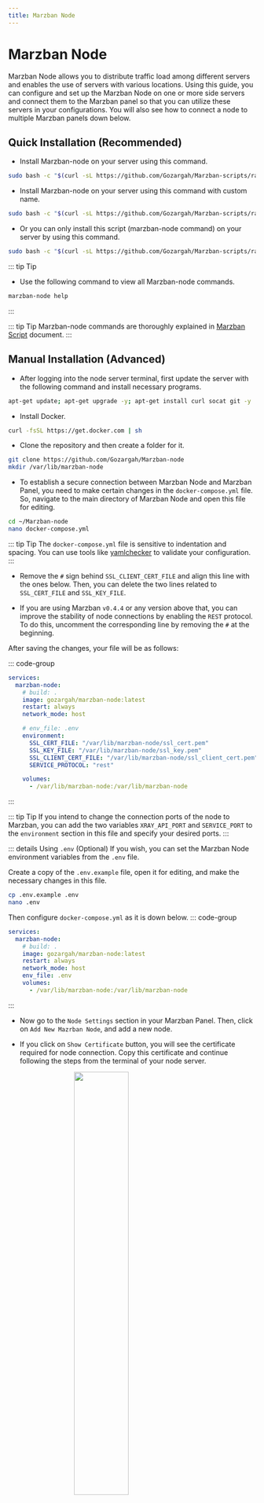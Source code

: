 ```yaml
---
title: Marzban Node
---
```


# Marzban Node

Marzban Node allows you to distribute traffic load among different servers and enables the use of servers with various locations. Using this guide, you can configure and set up the Marzban Node on one or more side servers and connect them to the Marzban panel so that you can utilize these servers in your configurations. You will also see how to connect a node to multiple Marzban panels down below.

## Quick Installation (Recommended)

- Install Marzban-node on your server using this command.
```bash
sudo bash -c "$(curl -sL https://github.com/Gozargah/Marzban-scripts/raw/master/marzban-node.sh)" @ install
```
- Install Marzban-node on your server using this command with custom name.
```bash
sudo bash -c "$(curl -sL https://github.com/Gozargah/Marzban-scripts/raw/master/marzban-node.sh)" @ install --name marzban-node2
```
- Or you can only install this script (marzban-node command) on your server by using this command.
```bash
sudo bash -c "$(curl -sL https://github.com/Gozargah/Marzban-scripts/raw/master/marzban-node.sh)" @ install-script
```
::: tip Tip
- Use the following command to view all Marzban-node commands.
```bash
marzban-node help
```
:::

::: tip Tip
Marzban-node commands are thoroughly explained in [Marzban Script](https://gozargah.github.io/marzban/en/docs/marzban-script) document.
:::

## Manual Installation (Advanced)

- After logging into the node server terminal, first update the server with the following command and install necessary programs.
```bash
apt-get update; apt-get upgrade -y; apt-get install curl socat git -y
```

- Install Docker.
```bash
curl -fsSL https://get.docker.com | sh
```

- Clone the repository and then create a folder for it.
```bash
git clone https://github.com/Gozargah/Marzban-node
mkdir /var/lib/marzban-node 
```

- To establish a secure connection between Marzban Node and Marzban Panel, you need to make certain changes in the `docker-compose.yml` file. So, navigate to the main directory of Marzban Node and open this file for editing.
```bash
cd ~/Marzban-node
nano docker-compose.yml
```

::: tip Tip
The `docker-compose.yml` file is sensitive to indentation and spacing. You can use tools like [yamlchecker](https://yamlchecker.com) to validate your configuration.
:::

- Remove the `#` sign behind `SSL_CLIENT_CERT_FILE` and align this line with the ones below. Then, you can delete the two lines related to `SSL_CERT_FILE` and `SSL_KEY_FILE`. 

- If you are using Marzban `v0.4.4` or any version above that, you can improve the stability of node connections by enabling the `REST` protocol. To do this, uncomment the corresponding line by removing the `#` at the beginning.

After saving the changes, your file will be as follows:

::: code-group
```yml [docker-compose.yml]
services:
  marzban-node:
    # build: .
    image: gozargah/marzban-node:latest
    restart: always
    network_mode: host

    # env_file: .env
    environment:
      SSL_CERT_FILE: "/var/lib/marzban-node/ssl_cert.pem"
      SSL_KEY_FILE: "/var/lib/marzban-node/ssl_key.pem"
      SSL_CLIENT_CERT_FILE: "/var/lib/marzban-node/ssl_client_cert.pem"
      SERVICE_PROTOCOL: "rest"

    volumes:
      - /var/lib/marzban-node:/var/lib/marzban-node
```
:::

::: tip Tip
If you intend to change the connection ports of the node to Marzban, you can add the two variables `XRAY_API_PORT` and `SERVICE_PORT` to the `environment` section in this file and specify your desired ports.
:::

::: details Using `.env` (Optional)
If you wish, you can set the Marzban Node environment variables from the `.env` file.

Create a copy of the `.env.example` file, open it for editing, and make the necessary changes in this file.
```bash
cp .env.example .env
nano .env
```

Then configure `docker-compose.yml` as it is down below.
::: code-group
```yml [docker-compose.yml]
services:
  marzban-node:
    # build: .
    image: gozargah/marzban-node:latest
    restart: always
    network_mode: host
    env_file: .env
    volumes:
      - /var/lib/marzban-node:/var/lib/marzban-node
```
:::


- Now go to the `Node Settings` section in your Marzban Panel.
Then, click on `Add New Mazrban Node`, and add a new node.

- If you click on `Show Certificate` button, you will see the certificate required for node connection. Copy this certificate and continue following the steps from the terminal of your node server.

<img src="https://github.com/mdjvd/gozargah.github.io/assets/116950557/bee4bbf0-f811-4b20-af28-adee270b469d"
     style="display:block;float:none;margin-left:auto;margin-right:auto;width:47%">
<br>

- Create the certificate file with the following command and paste it there.
```bash
nano /var/lib/marzban-node/ssl_client_cert.pem
```
 
- Then run the command in Marzban Node directory.
```bash
docker compose up -d
```


- Return to the Marzban Panel and complete the different sections as follows:

1. In the `Name` section, choose your desired name for the node.
2. Enter the IP address of the node in the `Address` section.
3. Leave default connection ports for the node including `Port` and `API Port` unchanged.
4. In the `Usage Ratio` section, you can change the node consumption coefficient. The default value is `1`.
5. If you want your Marzban Node's host to be added for all inbounds as a new host, checkmark `Add this node as a new host for every inbound`.

::: tip Note
You can disable this checkmark and manually add the Node server IP only for necessary connections as a host in the `Host Settings` section.
:::

- Finally, click on `Add Node` to add the node. Now the node is ready to use. You can use the Node server IP for desired connections by managing your hosts in the `Host Settings` section.

::: warning Attention
If you have enabled a firewall on the Node server, you need to open ports for both panel connections and inbound ports in the Node server firewall.
:::

## Connect Marzban Node to Multiple Panels

If you need to connect a Node server to multiple Marzban Panels, you need to add a new node service in the `docker-compose.yml` file for each panel. This can be done in two ways.

::: tip Note
In both configuration options, you can modify port settings used in sample `docker-compose.yml` files to suit your needs. Additionally, you can add as many node services as required in this file.

:::

### First Method: Using Host Network

In this case, you can use all available ports in your environment. Note that in this scenario, all ports used by Xray-Core of the panels will be listened on by the node server. This means that if there is a duplicate port in the Xray core pf the panels, there may be disruptions in node connections or configurations. To avoid this issue, you can configure your settings as needed using [All on one port](https://gozargah.github.io/marzban/en/examples/all-on-one-port) tutorial, or simply follow the second method.

 - Use the following example to add two node services to the `docker-compose.yml` file.

::: details Sample configuration of `docker-compose.yml`
::: code-group
```yml{11,28} [docker-compose.yml]
services:
  marzban-node-1:
    # build: .
    image: gozargah/marzban-node:latest
    restart: always
    network_mode: host

    environment:
      SERVICE_PORT: 2000
      XRAY_API_PORT: 2001
      SSL_CLIENT_CERT_FILE: "/var/lib/marzban-node/ssl_client_cert_1.pem"
      SERVICE_PROTOCOL: "rest"

    volumes:
      - /var/lib/marzban-node:/var/lib/marzban-node
      - /var/lib/marzban:/var/lib/marzban


  marzban-node-2:
    # build: .
    image: gozargah/marzban-node:latest
    restart: always
    network_mode: host

    environment:
      SERVICE_PORT: 3000
      XRAY_API_PORT: 3001
      SSL_CLIENT_CERT_FILE: "/var/lib/marzban-node/ssl_client_cert_2.pem"
      SERVICE_PROTOCOL: "rest"

    volumes:
      - /var/lib/marzban-node:/var/lib/marzban-node
      - /var/lib/marzban:/var/lib/marzban
```
:::

- Then get the necessary certificates from the panels and place them in the specified paths.
- Proceed to run Marzban Node
```bash
docker compose up -d
```

- The connection ports of the node for the panels and the specified ports for the inbounds will be as follows:

| Variable | Panel 1 | Panel 2 |
|----------------|---------|-------|
| `Port`           | 2000    |   3000  |
| `API Port`      | 2001    |   3001  |
| `Inbound Ports` | As desired |  As desired |

<br>

### Second Method: Using Port Mapping

In this scenario, only specific ports are accessible and duplicate ports on the server node will be prevented. Please note that you should specify the ports used in your services in the `docker-compose.yml` file.

- Use the example below to add two Node services to the `docker-compose.yml` file.


::: details Sample configuration file `docker-compose.yml` 
::: code-group
```yml{7,26} [docker-compose.yml]
services:
  marzban-node-1:
    image: gozargah/marzban-node:latest
    restart: always

    environment:
      SSL_CLIENT_CERT_FILE: "/var/lib/marzban-node/ssl_client_cert_1.pem"
      SERVICE_PROTOCOL: "rest"

    volumes:
      - /var/lib/marzban-node:/var/lib/marzban-node
      - /var/lib/marzban:/var/lib/marzban

    ports:
      - 2000:62050
      - 2001:62051
      - 2053:2053
      - 2054:2054


  marzban-node-2:
    image: gozargah/marzban-node:latest
    restart: always

    environment:
      SSL_CLIENT_CERT_FILE: "/var/lib/marzban-node/ssl_client_cert_2.pem"
      SERVICE_PROTOCOL: "rest"

    volumes:
      - /var/lib/marzban-node:/var/lib/marzban-node
      - /var/lib/marzban:/var/lib/marzban

    ports:
      - 3000:62050
      - 3001:62051
      - 2096:2096
      - 2097:2097
```
:::      

- Once you have received the necessary certificates from the panels and placed them in the specified paths, proceed to run Marzban Node.

- The connection ports of the node for the panels and the specified ports for the inbounds will be as follows:

| Variable | Panel 1 | Panel 2 |
|----------------|-----------|---------|
| `Port`           | 2000      |    3000   |
| `API Port`       | 2001      |    3001   |
| `Inbound Ports` | 2053 <br> 2054 | 2096 <br> 2097 |

::: tip Tip 
If you intend to use Warp on the node server and have configured the `docker-compose.yml` file with the `Port Mapping` mode, you need to enable Warp with the `Xray` core. Warp will not work on the node server if you are using the `Wireguard` core.
:::

## Update Marzban Node

- To update the Marzban Node, execute the following commands in order.
```bash
cd ~/Marzban-node
docker compose pull
docker compose down --remove-orphans; docker compose up -d
```


## Additional Tips

::: tip Tip One
If you've made changes in the `docker-compose.yml` file, restart Marzban Node using the following command to apply the changes:
```bash
cd ~/Marzban-node
docker compose down --remove-orphans; docker compose up -d
```
To view the logs of the Marzban Node, use the following command.
```bash
cd ~/Marzban-node
docker compose logs -f
```
:::

::: tip Tip Two
If Marzban Node is not running the latest version of Xray and you wish to manually upgrade or downgrade it for any reason, you can do this by following the tutorial on [Changing Xray Core Version](https://gozargah.github.io/marzban/en/examples/change-xray-version).
:::

::: tip Tip Three
If you want to consider a separate inbound for each node for better node management, you need to add a new inbound in the `Core Settings` with unique `Tags` and `Ports` for each node.
:::

::: tip Tip Four
If you plan to use TLS-configured settings, you must obtain a certificate for your domain on the node server, then move it to the master server and enter the path of certificate files in the inbound. Also, instead of multiple certificates for multiple subdomains, you can obtain a wildcard certificate for your main domain to cover all subdomains.
:::

## Configuration

You can see the list of Marzban Node environment variables in this section. You can set all of these variables in the `docker-compose.yml` file or the `.env` file related to the Marzban Node.

::: details Environment Variables
### SERVICE_PORT
- Default value: `62050`

Service port for the Marzban Node

### XRAY_API_PORT 
- Default value: `62051`

Port for the Xray API

### XRAY_EXECUTABLE_PATH 
- Default value: `/usr/local/bin/xray`

Path to the Xray executable file

### XRAY_ASSETS_PATH 
- Default value: `/usr/local/share/xray`

Path to the asset files folder for Xray (files `geoip.dat` and `geosite.dat`).

### SSL_CERT_FILE 
- Default value: `/var/lib/marzban-node/ssl_cert.pem`

Path to the SSL certificate file

### SSL_KEY_FILE
- Default value: `/var/lib/marzban-node/ssl_key.pem`

Path to the SSL certificate key file

### SSL_CLIENT_CERT_FILE 

Path to the user certificate file

### DEBUG  
- Default value: `False`

Enable development mode

### SERVICE_PROTOCOL  
- Default value: `rpyc`

Service protocol for the Marzban Node

:::
